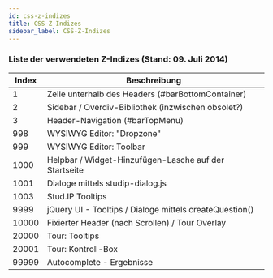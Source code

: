 ```yaml
---
id: css-z-indizes
title: CSS-Z-Indizes
sidebar_label: CSS-Z-Indizes
---
```



### Liste der verwendeten Z-Indizes (Stand: 09. Juli 2014)

| Index | Beschreibung |
| ------ | ------ |
| 1 | Zeile unterhalb des Headers (#barBottomContainer) |
| 2 | Sidebar / Overdiv-Bibliothek (inzwischen obsolet?) |
| 3 | Header-Navigation (#barTopMenu) |
| 998 |  WYSIWYG Editor: "Dropzone"  |
| 999 | WYSIWYG Editor: Toolbar   |
| 1000 |  Helpbar / Widget-Hinzufügen-Lasche auf der Startseite  |
| 1001 | Dialoge mittels studip-dialog.js   |
| 1003 |  Stud.IP Tooltips  |
| 9999 |  jQuery UI - Tooltips / Dialoge mittels createQuestion() |
| 10000 | Fixierter Header (nach Scrollen) / Tour Overlay   |
| 20000 |  Tour: Tooltips  |
| 20001 | Tour: Kontroll-Box   |
| 99999 |  Autocomplete - Ergebnisse  |
